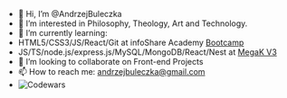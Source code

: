 - 👋 Hi, I’m @AndrzejBuleczka
- 👀 I’m interested in Philosophy, Theology, Art and Technology.
- 🌱 I’m currently learning:
 - HTML5/CSS3/JS/React/Git at infoShare Academy [Bootcamp](https://infoshareacademy.com/kurs/bootcamp-frontend/)
 - JS/TS/node.js/express.js/MySQL/MongoDB/React/Nest at [MegaK V3](https://www.megak.pl/)
- 💞️ I’m looking to collaborate on Front-end Projects
- 📫 How to reach me: andrzejbuleczka@gmail.com
- ![Codewars](https://www.codewars.com/users/AndrzejBuleczka/badges/small)

<!---
AndrzejBuleczka/AndrzejBuleczka is a ✨ special ✨ repository because its `README.md` (this file) appears on your GitHub profile.
You can click the Preview link to take a look at your changes.
--->
